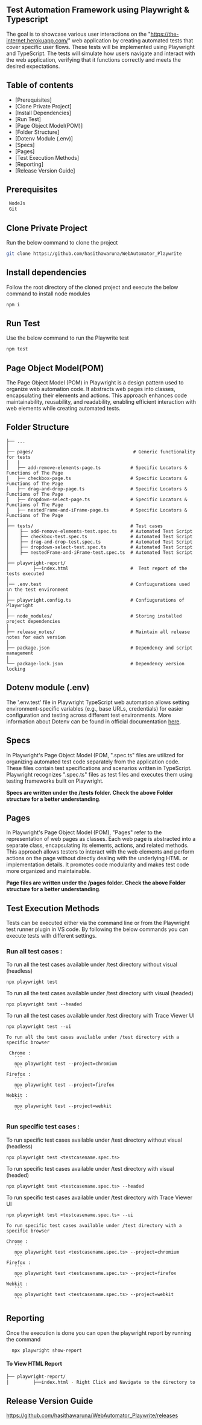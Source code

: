 ## Test Automation Framework using Playwright & Typescript

The goal is to showcase various user interactions on the "https://the-internet.herokuapp.com/" web application by creating automated tests that cover specific user flows. These tests will be implemented using Playwright and TypeScript. The tests will simulate how users navigate and interact with the web application, verifying that it functions correctly and meets the desired expectations.

## Table of contents
- [Prerequisites]
- [Clone Private Project]
- [Install Dependencies]
- [Run Test]
- [Page Object Model(POM)]
- [Folder Structure]
- [Dotenv Module (.env)] 
- [Specs]
- [Pages] 
- [Test Execution Methods]
- [Reporting]
- [Release Version Guide]


## Prerequisites

```bash
 NodeJs
 Git
```

## Clone Private Project

Run the below command to clone the project

```bash
git clone https://github.com/hasithawaruna/WebAutomator_Playwrite
``` 

## Install dependencies

Follow the root directory of the cloned project and execute the below command to install node modules 
 
```bash
npm i
```

## Run Test

Use the below command to run the Playwrite test

```bash
npm test
```


## Page Object Model(POM)


The Page Object Model (POM) in Playwright is a design pattern used to organize web automation code. It abstracts web pages into classes, encapsulating their elements and actions. This approach enhances code maintainability, reusability, and readability, enabling efficient interaction with web elements while creating automated tests.


## Folder Structure

 
    ├── ...
    │
    ├── pages/                                     # Generic functionality for tests
    │   |
    │   ├── add-remove-elements-page.ts           # Specific Locators & Functions of The Page                
    │   ├── checkbox-page.ts                      # Specific Locators & Functions of The Page    
    │   ├── drag-and-drop-page.ts                 # Specific Locators & Functions of The Page         
    │   ├── dropdown-select-page.ts               # Specific Locators & Functions of The Page    
    │   ├── nestedFrame-and-iFrame-page.ts        # Specific Locators & Functions of The Page    
    │
    ├── tests/                                    # Test cases
    │    ├── add-remove-elements-test.spec.ts     # Automated Test Script               
    │    ├── checkbox-test.spec.ts                # Automated Test Script
    │    ├── drag-and-drop-test.spec.ts           # Automated Test Script
    │    ├── dropdown-select-test.spec.ts         # Automated Test Script
    │    ├── nestedFrame-and-iFrame-test.spec.ts  # Automated Test Script        
    │   
    ├── playwright-report/   
    │         ├──index.html                       #  Test report of the tests executed 
    │
    │── .env.test                                 # Confiugurations used in the test environment
    │
    ├── playwright.config.ts                      # Confiugurations of Playwright
    │  
    ├── node_modules/                             # Storing installed project dependencies
    │ 
    ├── release_notes/                            # Maintain all release notes for each version
    │ 
    ├── package.json                              # Dependency and script management     
    │ 
    └── package-lock.json                         # Dependency version locking


## Dotenv module (.env) 

 
The '.env.test' file in Playwright TypeScript web automation allows setting environment-specific variables (e.g., base URLs, credentials) for easier configuration and testing across different test environments.
More information about Dotenv can be found in official documentation [here](https://www.npmjs.com/package/dotenv).

## Specs


In Playwright's Page Object Model (POM, ".spec.ts" files are utilized for organizing automated test code separately from the application code. These files contain test specifications and scenarios written in TypeScript. Playwright recognizes ".spec.ts" files as test files and executes them using testing frameworks built on Playwright.

**Specs are written under the /tests folder. Check the above Folder structure for a better understanding**.

## Pages


In Playwright's Page Object Model (POM), "Pages" refer to the representation of web pages as classes. Each web page is abstracted into a separate class, encapsulating its elements, actions, and related methods. This approach allows testers to interact with the web elements and perform actions on the page without directly dealing with the underlying HTML or implementation details. It promotes code modularity and makes test code more organized and maintainable.

**Page files are written under the /pages folder. Check the above Folder structure for a better understanding**.


## Test Execution Methods


Tests can be executed either via the command line or from the Playwright test runner plugin in VS code. By following the below commands you can execute tests with different settings.

### Run all test cases : 

   To run all the test cases available under /test directory without visual (headless)
   ```
   npx playwright test
   ```

   To run all the test cases available under /test directory with visual (headed)
   ```
   npx playwright test --headed
   ```
   To run all the test cases available under /test directory with Trace Viewer UI
   ```
   npx playwright test --ui
   ```

    To run all the test cases available under /test directory with a specific browser
   
     Chrome :
       ```
       npx playwright test --project=chromium
       ```
    Firefox :
       ```
       npx playwright test --project=firefox
       ```
    Webkit :
       ```
       npx playwright test --project=webkit
       ```

### Run specific test cases : 

   To run specific test cases available under /test directory without visual (headless)
   ```
   npx playwright test <testcasename.spec.ts>
   ```
   To run specific test cases available under /test directory with visual (headed)
   ```
   npx playwright test <testcasename.spec.ts> --headed
   ```
   To run specific test cases available under /test directory with Trace Viewer UI
   ```
   npx playwright test <testcasename.spec.ts> --ui
   ```

    To run specific test cases available under /test directory with a specific browser
    
    Chrome :
       ```
       npx playwright test <testcasename.spec.ts> --project=chromium
       ```
    Firefox :
       ```
       npx playwright test <testcasename.spec.ts> --project=firefox
       ```
    Webkit :
       ```
       npx playwright test <testcasename.spec.ts> --project=webkit
       ```


## Reporting


Once the execution is done you can open the playwright report by running the command
```
  npx playwright show-report
```

#### To View HTML Report

```bash
├── playwright-report/   
│         ├──index.html - Right Click and Navigate to the directory to open the .HTML file via the browser    
```

## Release Version Guide

https://github.com/hasithawaruna/WebAutomator_Playwrite/releases

